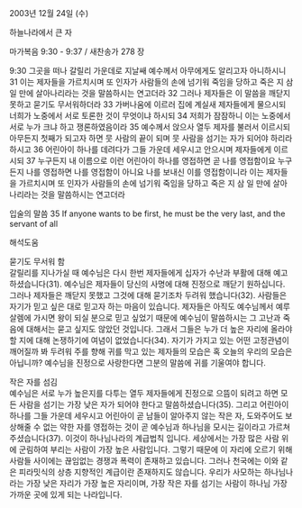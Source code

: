 2003년 12월 24일 (수)

하늘나라에서 큰 자



마가복음 9:30 - 9:37 / 새찬송가 278 장


9:30 그곳을 떠나 갈릴리 가운데로 지날쌔 예수께서 아무에게도 알리고자 아니하시니 
31 이는 제자들을 가르치시며 또 인자가 사람들의 손에 넘기워 죽임을 당하고 죽은 지 삼 일 만에 살아나리라는 것을 말씀하시는 연고더라 
32 그러나 제자들은 이 말씀을 깨닫지 못하고 묻기도 무서워하더라 
33 가버나움에 이르러 집에 계실새 제자들에게 물으시되 너희가 노중에서 서로 토론한 것이 무엇이냐 하시되 
34 저희가 잠잠하니 이는 노중에서 서로 누가 크냐 하고 쟁론하였음이라 
35 예수께서 앉으사 열두 제자를 불러서 이르시되 아무든지 첫째가 되고자 하면 뭇 사람의 끝이 되며 뭇 사람을 섬기는 자가 되어야 하리라 하시고 
36 어린아이 하나를 데려다가 그들 가운데 세우시고 안으시며 제자들에게 이르시되 
37 누구든지 내 이름으로 이런 어린아이 하나를 영접하면 곧 나를 영접함이요 누구든지 나를 영접하면 나를 영접함이 아니요 나를 보내신 이를 영접함이니라 이는 제자들을 가르치시며 또 인자가 사람들의 손에 넘기워 죽임을 당하고 죽은 지 삼 일 만에 살아나리라는 것을 말씀하시는 연고더라 

입술의 말씀 
35 If anyone wants to be first, he must be the very last, and the servant of all

해석도움





묻기도 무서워 함  
갈릴리를 지나가실 때 예수님은 다시 한번 제자들에게 십자가 수난과 부활에 대해 예고하셨습니다(31). 예수님은 제자들이 당신의 사명에 대해 진정으로 깨닫기 원하십니다. 그러나 제자들은 깨닫지 못했고 그것에 대해 묻기조차 두려워 했습니다(32). 사람들은 자기가 믿고 싶은 대로 믿고자 하는 마음이 있습니다. 제자들은 아직도 예수님께서 예루살렘에 가시면 왕이 되실 분으로 믿고 싶었기 때문에 예수님이 말씀하시는 그 고난과 죽음에 대해서는 묻고 싶지도 않았던 것입니다. 그래서 그들은 누가 더 높은 자리에 올라야 할 지에 대해 논쟁하기에 여념이 없었습니다(34). 자기가 가지고 있는 어떤 고정관념이 깨어질까 봐 두려워 주를 향해 귀를 막고 있는 제자들의 모습은 혹 오늘의 우리의 모습은 아닙니까? 예수님을 진정으로 사랑한다면 그분의 말씀에 귀를 기울여야 합니다.  

작은 자를 섬김  
예수님은 서로 누가 높은지를 다투는 열두 제자들에게 진정으로 으뜸이 되려고 하면 모든 사람을 섬기는 가장 낮은 자가 되어야 한다고 말씀하셨습니다(35). 그리고 어린아이 하나를 그들 가운데 세우시고 어린아이 곧 남들이 알아주지 않는 작은 자, 도와주어도 보상해줄 수 없는 약한 자를 영접하는 것이 곧 예수님과 하나님을 모시는 길이라고 가르쳐 주셨습니다(37). 이것이 하나님나라의 계급법칙 입니다. 세상에서는 가장 많은 사람 위에 군림하여 부리는 사람이 가장 높은 사람입니다. 그렇기 때문에 이 자리에 오르기 위해 사람들 사이에는 끊임없는 경쟁과 폭력이 존재하고 있습니다. 그러나 천국에는 이와 같은 피라밋식의 상층 지향적인 계급이란 존재하지도 않습니다. 우리가 사모하는 하나님나라는 가장 낮은 자리가 가장 높은 자리이며, 가장 작은 자를 섬기는 사람이 하나님 가장 가까운 곳에 있게 되는 나라입니다.